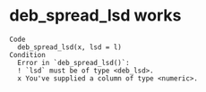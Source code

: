# deb_spread_lsd works

    Code
      deb_spread_lsd(x, lsd = l)
    Condition
      Error in `deb_spread_lsd()`:
      ! `lsd` must be of type <deb_lsd>.
      x You've supplied a column of type <numeric>.

